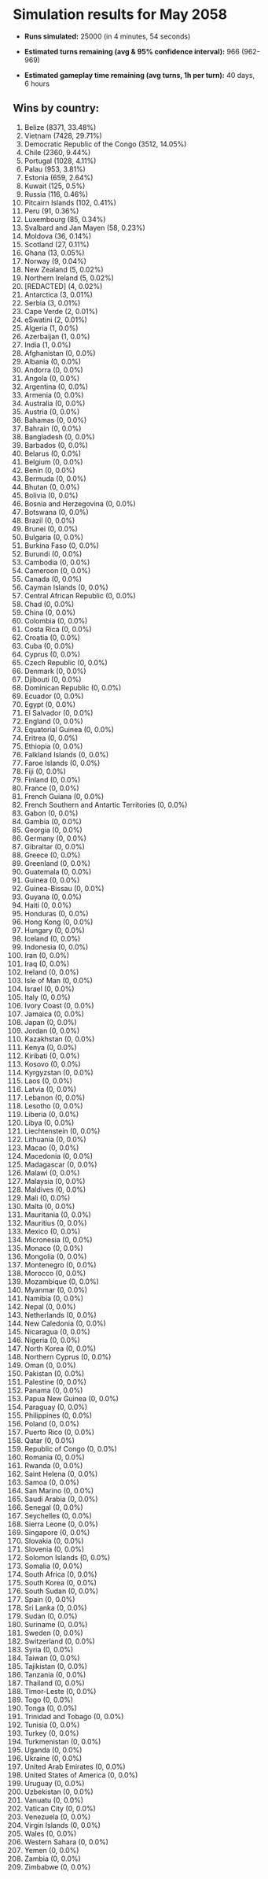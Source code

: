 # Simulation results for May 2058

* **Runs simulated:** 25000 (in 4 minutes, 54 seconds)

* **Estimated turns remaining (avg & 95% confidence interval):** 966 (962-969)

* **Estimated gameplay time remaining (avg turns, 1h per turn):** 40 days, 6 hours

## Wins by country:
1. Belize (8371, 33.48%)
2. Vietnam (7428, 29.71%)
3. Democratic Republic of the Congo (3512, 14.05%)
4. Chile (2360, 9.44%)
5. Portugal (1028, 4.11%)
6. Palau (953, 3.81%)
7. Estonia (659, 2.64%)
8. Kuwait (125, 0.5%)
9. Russia (116, 0.46%)
10. Pitcairn Islands (102, 0.41%)
11. Peru (91, 0.36%)
12. Luxembourg (85, 0.34%)
13. Svalbard and Jan Mayen (58, 0.23%)
14. Moldova (36, 0.14%)
15. Scotland (27, 0.11%)
16. Ghana (13, 0.05%)
17. Norway (9, 0.04%)
18. New Zealand (5, 0.02%)
19. Northern Ireland (5, 0.02%)
20. [REDACTED] (4, 0.02%)
21. Antarctica (3, 0.01%)
22. Serbia (3, 0.01%)
23. Cape Verde (2, 0.01%)
24. eSwatini (2, 0.01%)
25. Algeria (1, 0.0%)
26. Azerbaijan (1, 0.0%)
27. India (1, 0.0%)
28. Afghanistan (0, 0.0%)
29. Albania (0, 0.0%)
30. Andorra (0, 0.0%)
31. Angola (0, 0.0%)
32. Argentina (0, 0.0%)
33. Armenia (0, 0.0%)
34. Australia (0, 0.0%)
35. Austria (0, 0.0%)
36. Bahamas (0, 0.0%)
37. Bahrain (0, 0.0%)
38. Bangladesh (0, 0.0%)
39. Barbados (0, 0.0%)
40. Belarus (0, 0.0%)
41. Belgium (0, 0.0%)
42. Benin (0, 0.0%)
43. Bermuda (0, 0.0%)
44. Bhutan (0, 0.0%)
45. Bolivia (0, 0.0%)
46. Bosnia and Herzegovina (0, 0.0%)
47. Botswana (0, 0.0%)
48. Brazil (0, 0.0%)
49. Brunei (0, 0.0%)
50. Bulgaria (0, 0.0%)
51. Burkina Faso (0, 0.0%)
52. Burundi (0, 0.0%)
53. Cambodia (0, 0.0%)
54. Cameroon (0, 0.0%)
55. Canada (0, 0.0%)
56. Cayman Islands (0, 0.0%)
57. Central African Republic (0, 0.0%)
58. Chad (0, 0.0%)
59. China (0, 0.0%)
60. Colombia (0, 0.0%)
61. Costa Rica (0, 0.0%)
62. Croatia (0, 0.0%)
63. Cuba (0, 0.0%)
64. Cyprus (0, 0.0%)
65. Czech Republic (0, 0.0%)
66. Denmark (0, 0.0%)
67. Djibouti (0, 0.0%)
68. Dominican Republic (0, 0.0%)
69. Ecuador (0, 0.0%)
70. Egypt (0, 0.0%)
71. El Salvador (0, 0.0%)
72. England (0, 0.0%)
73. Equatorial Guinea (0, 0.0%)
74. Eritrea (0, 0.0%)
75. Ethiopia (0, 0.0%)
76. Falkland Islands (0, 0.0%)
77. Faroe Islands (0, 0.0%)
78. Fiji (0, 0.0%)
79. Finland (0, 0.0%)
80. France (0, 0.0%)
81. French Guiana (0, 0.0%)
82. French Southern and Antartic Territories (0, 0.0%)
83. Gabon (0, 0.0%)
84. Gambia (0, 0.0%)
85. Georgia (0, 0.0%)
86. Germany (0, 0.0%)
87. Gibraltar (0, 0.0%)
88. Greece (0, 0.0%)
89. Greenland (0, 0.0%)
90. Guatemala (0, 0.0%)
91. Guinea (0, 0.0%)
92. Guinea-Bissau (0, 0.0%)
93. Guyana (0, 0.0%)
94. Haiti (0, 0.0%)
95. Honduras (0, 0.0%)
96. Hong Kong (0, 0.0%)
97. Hungary (0, 0.0%)
98. Iceland (0, 0.0%)
99. Indonesia (0, 0.0%)
100. Iran (0, 0.0%)
101. Iraq (0, 0.0%)
102. Ireland (0, 0.0%)
103. Isle of Man (0, 0.0%)
104. Israel (0, 0.0%)
105. Italy (0, 0.0%)
106. Ivory Coast (0, 0.0%)
107. Jamaica (0, 0.0%)
108. Japan (0, 0.0%)
109. Jordan (0, 0.0%)
110. Kazakhstan (0, 0.0%)
111. Kenya (0, 0.0%)
112. Kiribati (0, 0.0%)
113. Kosovo (0, 0.0%)
114. Kyrgyzstan (0, 0.0%)
115. Laos (0, 0.0%)
116. Latvia (0, 0.0%)
117. Lebanon (0, 0.0%)
118. Lesotho (0, 0.0%)
119. Liberia (0, 0.0%)
120. Libya (0, 0.0%)
121. Liechtenstein (0, 0.0%)
122. Lithuania (0, 0.0%)
123. Macao (0, 0.0%)
124. Macedonia (0, 0.0%)
125. Madagascar (0, 0.0%)
126. Malawi (0, 0.0%)
127. Malaysia (0, 0.0%)
128. Maldives (0, 0.0%)
129. Mali (0, 0.0%)
130. Malta (0, 0.0%)
131. Mauritania (0, 0.0%)
132. Mauritius (0, 0.0%)
133. Mexico (0, 0.0%)
134. Micronesia (0, 0.0%)
135. Monaco (0, 0.0%)
136. Mongolia (0, 0.0%)
137. Montenegro (0, 0.0%)
138. Morocco (0, 0.0%)
139. Mozambique (0, 0.0%)
140. Myanmar (0, 0.0%)
141. Namibia (0, 0.0%)
142. Nepal (0, 0.0%)
143. Netherlands (0, 0.0%)
144. New Caledonia (0, 0.0%)
145. Nicaragua (0, 0.0%)
146. Nigeria (0, 0.0%)
147. North Korea (0, 0.0%)
148. Northern Cyprus (0, 0.0%)
149. Oman (0, 0.0%)
150. Pakistan (0, 0.0%)
151. Palestine (0, 0.0%)
152. Panama (0, 0.0%)
153. Papua New Guinea (0, 0.0%)
154. Paraguay (0, 0.0%)
155. Philippines (0, 0.0%)
156. Poland (0, 0.0%)
157. Puerto Rico (0, 0.0%)
158. Qatar (0, 0.0%)
159. Republic of Congo (0, 0.0%)
160. Romania (0, 0.0%)
161. Rwanda (0, 0.0%)
162. Saint Helena (0, 0.0%)
163. Samoa (0, 0.0%)
164. San Marino (0, 0.0%)
165. Saudi Arabia (0, 0.0%)
166. Senegal (0, 0.0%)
167. Seychelles (0, 0.0%)
168. Sierra Leone (0, 0.0%)
169. Singapore (0, 0.0%)
170. Slovakia (0, 0.0%)
171. Slovenia (0, 0.0%)
172. Solomon Islands (0, 0.0%)
173. Somalia (0, 0.0%)
174. South Africa (0, 0.0%)
175. South Korea (0, 0.0%)
176. South Sudan (0, 0.0%)
177. Spain (0, 0.0%)
178. Sri Lanka (0, 0.0%)
179. Sudan (0, 0.0%)
180. Suriname (0, 0.0%)
181. Sweden (0, 0.0%)
182. Switzerland (0, 0.0%)
183. Syria (0, 0.0%)
184. Taiwan (0, 0.0%)
185. Tajikistan (0, 0.0%)
186. Tanzania (0, 0.0%)
187. Thailand (0, 0.0%)
188. Timor-Leste (0, 0.0%)
189. Togo (0, 0.0%)
190. Tonga (0, 0.0%)
191. Trinidad and Tobago (0, 0.0%)
192. Tunisia (0, 0.0%)
193. Turkey (0, 0.0%)
194. Turkmenistan (0, 0.0%)
195. Uganda (0, 0.0%)
196. Ukraine (0, 0.0%)
197. United Arab Emirates (0, 0.0%)
198. United States of America (0, 0.0%)
199. Uruguay (0, 0.0%)
200. Uzbekistan (0, 0.0%)
201. Vanuatu (0, 0.0%)
202. Vatican City (0, 0.0%)
203. Venezuela (0, 0.0%)
204. Virgin Islands (0, 0.0%)
205. Wales (0, 0.0%)
206. Western Sahara (0, 0.0%)
207. Yemen (0, 0.0%)
208. Zambia (0, 0.0%)
209. Zimbabwe (0, 0.0%)

